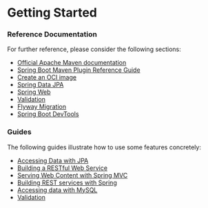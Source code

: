 # Getting Started

### Reference Documentation
For further reference, please consider the following sections:

* [Official Apache Maven documentation](https://maven.apache.org/guides/index.html)
* [Spring Boot Maven Plugin Reference Guide](https://docs.spring.io/spring-boot/docs/2.7.13-SNAPSHOT/maven-plugin/reference/html/)
* [Create an OCI image](https://docs.spring.io/spring-boot/docs/2.7.13-SNAPSHOT/maven-plugin/reference/html/#build-image)
* [Spring Data JPA](https://docs.spring.io/spring-boot/docs/2.7.13-SNAPSHOT/reference/htmlsingle/#data.sql.jpa-and-spring-data)
* [Spring Web](https://docs.spring.io/spring-boot/docs/2.7.13-SNAPSHOT/reference/htmlsingle/#web)
* [Validation](https://docs.spring.io/spring-boot/docs/2.7.13-SNAPSHOT/reference/htmlsingle/#io.validation)
* [Flyway Migration](https://docs.spring.io/spring-boot/docs/2.7.13-SNAPSHOT/reference/htmlsingle/#howto.data-initialization.migration-tool.flyway)
* [Spring Boot DevTools](https://docs.spring.io/spring-boot/docs/2.7.13-SNAPSHOT/reference/htmlsingle/#using.devtools)

### Guides
The following guides illustrate how to use some features concretely:

* [Accessing Data with JPA](https://spring.io/guides/gs/accessing-data-jpa/)
* [Building a RESTful Web Service](https://spring.io/guides/gs/rest-service/)
* [Serving Web Content with Spring MVC](https://spring.io/guides/gs/serving-web-content/)
* [Building REST services with Spring](https://spring.io/guides/tutorials/rest/)
* [Accessing data with MySQL](https://spring.io/guides/gs/accessing-data-mysql/)
* [Validation](https://spring.io/guides/gs/validating-form-input/)

